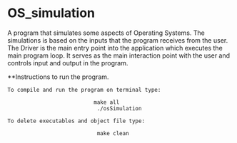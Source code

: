 # OS_simulation

A program that simulates some aspects of Operating Systems.
The simulations is based on the inputs that the program receives from the user.
The Driver is the main entry point into the application which executes the main
program loop. It serves as the main interaction point with the user and controls
input and output in the program.



**Instructions to run the program.

    To compile and run the program on terminal type:
                               
                               make all
                                ./osSimulation

    To delete executables and object file type:
                                
                                make clean
